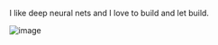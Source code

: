 I like deep neural nets and I love to build and let build.


![image](https://github.com/itseffi/itseffi/assets/15998472/19cdd955-fea2-4a57-909d-ad01c43cab72)

<!--
**itseffi/itseffi** is my ✨ _special_ ✨ repository because the `README.md` (this file) appears on my GitHub profile.

Here are some ideas to get you started:

- 🔭 I’m currently working on ...
- 🌱 I’m currently learning ...
- 👯 I’m looking to collaborate on ...
- 🤔 I’m looking for help with ...
- 💬 Ask me about ...
- 📫 How to reach me: ...
- 😄 Pronouns: ...
- ⚡ Fun fact: ...
-->
